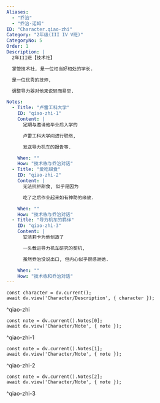 ```yaml
---
Aliases:
  - "乔治"
  - "乔治·诺姆"
ID: "Character.qiao-zhi"
Category: "2年级(III IV V班)"
CategoryNo: 5
Order: 1
Description: |
  2年III班【技术社】

  掌管技术社, 是一位相当好相处的学长.

  是一位优秀的技师,

  调整导力器对他来说轻而易举.

Notes:
  - Title: "卢雷工科大学"
    ID: "qiao-zhi-1"
    Content: |
      定期与邀请他毕业后入学的

      卢雷工科大学间进行联络,

      发送导力机车的报告等.

    When: ""
    How: "技术栋与乔治对话"
  - Title: "爱吃甜食"
    ID: "qiao-zhi-2"
    Content: |
      无法抗拒甜食, 似乎是因为

      吃了之后作业起来如有神助的缘故.

    When: ""
    How: "技术栋与乔治对话"
  - Title: "导力机车的羁绊"
    ID: "qiao-zhi-3"
    Content: |
      安洁莉卡为他创造了

      一头载进导力机车研究的契机,

      虽然乔治没说出口, 但内心似乎很感谢她.

    When: ""
    How: "技术栋和乔治对话"
---
```

```dataviewjs
const character = dv.current();
await dv.view('Character/Description', { character });
```
^qiao-zhi

```dataviewjs
const note = dv.current().Notes[0];
await dv.view('Character/Note', { note });
```
^qiao-zhi-1

```dataviewjs
const note = dv.current().Notes[1];
await dv.view('Character/Note', { note });
```
^qiao-zhi-2

```dataviewjs
const note = dv.current().Notes[2];
await dv.view('Character/Note', { note });
```
^qiao-zhi-3